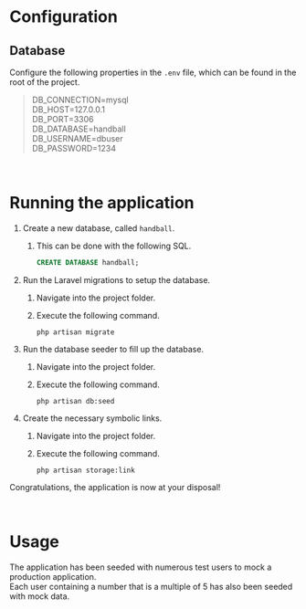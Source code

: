 # Configuration

## Database

Configure the following properties in the `.env` file, which can be found in the root of the project.

> DB_CONNECTION=mysql  
> DB_HOST=127.0.0.1  
> DB_PORT=3306  
> DB_DATABASE=handball  
> DB_USERNAME=dbuser  
> DB_PASSWORD=1234  

&nbsp;

# Running the application

1. Create a new database, called `handball`.

   1. This can be done with the following SQL.

      ```sql
      CREATE DATABASE handball;
      ```

2. Run the Laravel migrations to setup the database. 

   1. Navigate into the project folder.

   2. Execute the following command.

      ```
      php artisan migrate
      ```

3. Run the database seeder to fill up the database.

   1. Navigate into the project folder.

   2. Execute the following command.

      ```
      php artisan db:seed
      ```

4. Create the necessary symbolic links.

   1. Navigate into the project folder.

   2. Execute the following command.

      ```
      php artisan storage:link
      ```
   

Congratulations, the application is now at your disposal!

&nbsp;

# Usage

The application has been seeded with numerous test users to mock a production application.  
Each user containing a number that is a multiple of 5 has also been seeded with mock data.
